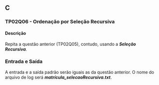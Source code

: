 ## C
### TP02Q06 - Ordenação por Seleção Recursiva
#### Descrição
Repita a questão anterior (TP02Q05), contudo, usando a ***Seleção Recursiva***.

### Entrada e Saída
A entrada e a saída padrão serão iguais as da questão anterior. O nome do arquivo de log será ***matrícula_selecaoRecursiva.txt***.
